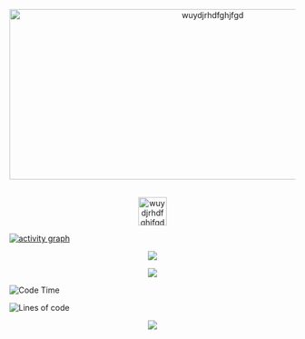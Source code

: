 <!-- <p align="center">
<img alt="loficity" width="600px" src="https://github.com/HyunCafe/HyunCafe/raw/main/assests/loficity.gif"</img>
</p> -->

<p align="center">
  <img src="https://socialify.git.ci/wuydjrhdfghjfgd/wuydjrhdfghjfgd/image?description=1&descriptionEditable=Ya%20v%20depression&font=Source%20Code%20Pro&name=1&pattern=Solid&theme=Dark" alt="wuydjrhdfghjfgd" width="700" height="300" />
</p>

<p align="center">
<br/>

<a href="https://open.spotify.com/user/31jijk5tdsgpkihwhzhw7q2uhi6m?si=f66a9b395e4e4a21">
  <img alt="wuydjrhdfghjfgd's Spotify" width="50px" src="https://user-images.githubusercontent.com/43545812/144035120-1ad5169b-91c7-4078-bef9-6a82c733f373.png" />
</a>
<br>
</p>

[![activity graph](https://github-readme-activity-graph.vercel.app/graph?username=wuydjrhdfghjfgd&theme=github-dark-dimmed&custom_title=wuydjrhdfghjfgd%20Activity%20Graph&hide_border=true)](https://github.com/wuydjrhdfghjfgd)


<p align="center">
  <img src="https://spotify-github-profile.vercel.app/api/view?uid=31jijk5tdsgpkihwhzhw7q2uhi6m&cover_image=true&theme=default&show_offline=false&background_color=121212&interchange=false)](https://github.com/kittinan/spotify-github-profile">
</p>

<p align="center">
  <img src="https://spotify-recently-played-readme.vercel.app/api?user=31jijk5tdsgpkihwhzhw7q2uhi6m&count=5">
</p>



![Code Time](http://img.shields.io/badge/Code%20Time-1%2C633%20hrs%2028%20mins-blue)

![Lines of code](https://img.shields.io/badge/From%20Hello%20World%20I%27ve%20Written-74.4%20million%20lines%20of%20code-blue)


<p align="center">
  <img src="https://capsule-render.vercel.app/api?type=waving&color=gradient&height=60&section=footer"/>
</p>
